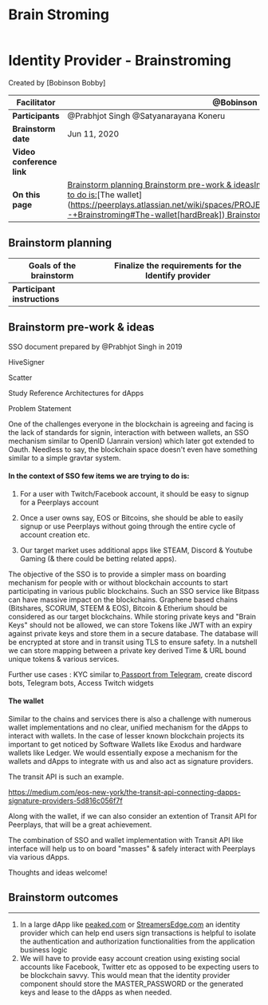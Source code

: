 # Brain Stroming


```html

```

# Identity Provider - Brainstroming

Created by [Bobinson Bobby]




| **Facilitator**           | @Bobinson Bobby                                              |
| ------------------------- | ------------------------------------------------------------ |
| **Participants**          | @Prabhjot Singh @Satyanarayana Koneru                        |
| **Brainstorm date**       | Jun 11, 2020                                                 |
| **Video conference link** |                                                              |
| **On this page**          | [ Brainstorm planning](https://peerplays.atlassian.net/wiki/spaces/PROJECTS/pages/829718557/Identity+Provider+-+Brainstroming#⏳-Brainstorm-planning)[ Brainstorm pre-work & ideas](https://peerplays.atlassian.net/wiki/spaces/PROJECTS/pages/829718557/Identity+Provider+-+Brainstroming#🌱-Brainstorm-pre-work-&-ideas)[In the context of SSO few items we are trying to do is:](https://peerplays.atlassian.net/wiki/spaces/PROJECTS/pages/829718557/Identity+Provider+-+Brainstroming#In-the-context-of-SSO-few-items-we-are-trying-to-do-is:)[The wallet](https://peerplays.atlassian.net/wiki/spaces/PROJECTS/pages/829718557/Identity+Provider+-+Brainstroming#The-wallet[hardBreak])[ Brainstorm outcomes](https://peerplays.atlassian.net/wiki/spaces/PROJECTS/pages/829718557/Identity+Provider+-+Brainstroming#🎯-Brainstorm-outcomes) |



 

##  Brainstorm planning

| **Goals of the brainstorm**  | Finalize the requirements for the Identify provider |
| ---------------------------- | --------------------------------------------------- |
| **Participant instructions** |                                                     |

 

##  Brainstorm pre-work & ideas



SSO document prepared by @Prabhjot Singh in 2019



HiveSigner



Scatter



Study Reference Architectures for dApps

Problem Statement

One of the challenges everyone in the blockchain is agreeing and facing is the lack of standards for signin, interaction with between wallets, an SSO mechanism similar to OpenID (Janrain version) which later got extended to Oauth. Needless to say, the blockchain space doesn't even have something similar to a simple gravtar system. 



#### In the context of SSO few items we are trying to do is:





1. For a user with Twitch/Facebook account, it should be easy to signup for a Peerplays account

1. Once a user owns say, EOS or Bitcoins, she should be able to easily signup or use Peerplays without going through the entire cycle of account creation etc.

1. Our target market uses additional apps like STEAM, Discord & Youtube Gaming (& there could be betting related apps).





The objective of the SSO is to provide a simpler mass on boarding mechanism for people with or without blockchain accounts to start participating in various public blockchains. Such an SSO service like Bitpass can have massive impact on the blockchains. Graphene based chains (Bitshares, SCORUM, STEEM & EOS), Bitcoin & Etherium should be considered as our target blockchains. While storing private keys and "Brain Keys" should not be allowed, we can store Tokens like JWT with an expiry against private keys and store them in a secure database. The database will be encrypted at store and in transit using TLS to ensure safety. In a nutshell we can store mapping between a private key derived Time & URL bound unique tokens & various services. 







Further use cases : KYC similar to[ Passport from Telegram](https://core.telegram.org/passport/), create discord bots, Telegram bots, Access Twitch widgets







#### The wallet  

Similar to the chains and services there is also a challenge with numerous wallet implementations and no clear, unified mechanism for the dApps to interact with wallets. In the case of lesser known blockchain projects its important to get noticed by Software Wallets like Exodus and hardware wallets like Ledger. We would essentially expose a mechanism for the wallets and dApps to integrate with us and also act as signature providers. 



The transit API is such an example.



https://medium.com/eos-new-york/the-transit-api-connecting-dapps-signature-providers-5d816c056f7f





Along with the wallet, if we can also consider an extention of Transit API for Peerplays, that will be a great achievement. 







The combination of SSO and wallet implementation with Transit API like interface will help us to on board "masses" & safely interact with Peerplays via various dApps.





Thoughts and ideas welcome!









 

##  Brainstorm outcomes

------

1. In a large dApp like [peaked.com](http://peaked.com) or [StreamersEdge.com](http://StreamersEdge.com) an identity provider which can help end users sign transactions is helpful to isolate the authentication and authorization functionalities from the application business logic
2. We will have to provide easy account creation using existing social accounts like Facebook, Twitter etc as opposed to be expecting users to be blockchain savvy. This would mean that the identity provider component should store the MASTER_PASSWORD or the generated keys and lease to the dApps as when needed.

